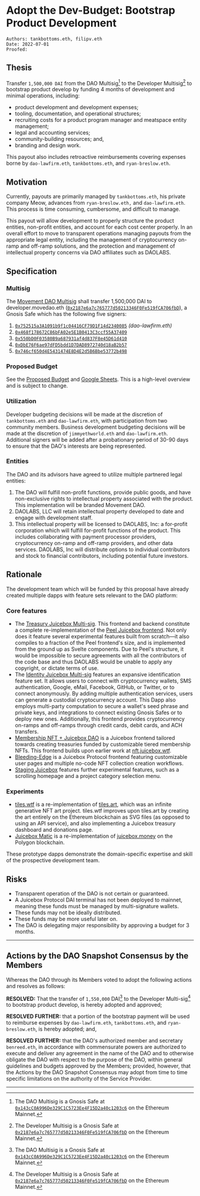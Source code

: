 # Adopt the Dev-Budget: Bootstrap Product Development

```
Authors: tankbottoms.eth, filipv.eth
Date: 2022-07-01
Proofed:
```

## Thesis

Transfer `1,500,000 DAI` from the DAO Multisig[^1] to the Developer Multisig[^2] to bootstrap product develop by funding 4 months of development and minimal operations, including:

-   product development and development expenses;
-   tooling, documentation, and operational structures;
-   recruiting costs for a product program manager and meatspace entity management;
-   legal and accounting services;
-   community-building resources; and,
-   branding and design work.

This payout also includes retroactive reimbursements covering expenses borne by `dao-lawfirm.eth`, `tankbottoms.eth`, and `ryan-breslow.eth`.

## Motivation

Currently, payouts are primarily managed by `tankbottoms.eth`, his private company Meow, advances from `ryan-breslow.eth,` and `dao-lawfirm.eth`. This process is time consuming, cumbersome, and difficult to manage.

This payout will allow development to properly structure the product entities, non-profit entities, and account for each cost center properly. In an overall effort to move to transparent operations managing payouts from the appropriate legal entity, including the management of cryptocurrency on-ramp and off-ramp solutions, and the protection and management of intellectual property concerns via DAO affiliates such as DAOLABS.

## Specification

### Multisig

The [Movement DAO Multisig](https://gov.move.xyz/dao/governance/multisig) shall transfer 1,500,000 DAI to developer.movedao.eth ([`0x2187e6a7c765777d50213346F0Fe519fCA706fbD`](https://etherscan.io/address/0x2187e6a7c765777d50213346F0Fe519fCA706fbD)), a Gnosis Safe which has the following five signers:

1. [`0x752515a3A1091b9f1c04416CF79D1F14d2340085`](https://etherscan.io/address/0x752515a3A1091b9f1c04416CF79D1F14d2340085) _(dao-lawfirm.eth)_
2. [`0x468f178672C86bFA02e5E1B0413C3ccf55A37409`](https://etherscan.io/address/0x468f178672C86bFA02e5E1B0413C3ccf55A37409)
3. [`0x550bD0F03580B9a687931af4d837F8e45D61d410`](https://etherscan.io/address/0x550bD0F03580B9a687931af4d837F8e45D61d410)
4. [`0xDbE76F6ae97dFD5bdd1D7DAD8972740d18aB2b57`](https://etherscan.io/address/0xDbE76F6ae97dFD5bdd1D7DAD8972740d18aB2b57)
5. [`0x746cf650d4E5431474E8D4E2d5B6Bbe53772b498`](https://etherscan.io/address/0x746cf650d4E5431474E8D4E2d5B6Bbe53772b498)

### Proposed Budget

See the [Proposed Budget](mip-0003a) and [Google Sheets](https://docs.google.com/spreadsheets/d/1mBO_eIWosiuarLAKx4IziPs9Iy1VDDKXGLGeqIPlIbA/edit?usp=sharing). This is a high-level overview and is subject to change.

### Utilization

Developer budgeting decisions will be made at the discretion of `tankbottoms.eth` and `dao-lawfirm.eth`, with participation from two community members. Business development budgeting decisions will be made at the discretion of `jimmyethworld.eth` and `dao-lawfirm.eth`. Additional signers will be added after a probationary period of 30-90 days to ensure that the DAO's interests are being represented.

### Entities

The DAO and its advisors have agreed to utilize multiple partnered legal entities:

1. The DAO will fulfill non-profit functions, provide public goods, and have non-exclusive rights to intellectual property associated with the product. This implementation will be branded Movement DAO.
2. DAOLABS, LLC will retain intellectual property developed to date and engage with development staff.
3. This intellectual property will be licensed to DAOLABS, Inc: a for-profit corporation which will fulfill for-profit functions of the product. This includes collaborating with payment processor providers, cryptocurrency on-ramp and off-ramp providers, and other data services. DAOLABS, Inc will distribute options to individual contributors and stock to financial contributors, including potential future investors.

## Rationale

The development team which will be funded by this proposal have already created multiple dapps with feature sets relevant to the DAO platform:

### Core features

-   The [Treasury Juicebox Multi-sig](https://juicebox.wtf/). This frontend and backend constitute a complete re-implementation of the [Peel Juicebox frontend](https://juicebox.money). Not only does it feature several experimental features built from scratch—it also compiles to a fraction of the Peel frontend's size, and is implemented from the ground up as Svelte components. Due to Peel's structure, it would be impossible to secure agreements with all the contributors of the code base and thus DAOLABS would be unable to apply any copyright, or dictate terms of use.
-   The [Identity Juicebox Multi-sig](https://identity-develop.web.app/) features an expansive identification feature set. It allows users to connect with cryptocurrency wallets, SMS authentication, Google, eMail, Facebook, GitHub, or Twitter, or to connect anonymously. By adding multiple authentication services, users can generate a custodial cryptocurrency account. This Dapp also employs multi-party computation to secure a wallet's seed phrase and private keys, and integrations to connect existing Gnosis Safes or to deploy new ones. Additionally, this frontend provides cryptocurrency on-ramps and off-ramps through credit cards, debit cards, and ACH transfers.
-   [Membership NFT + Juicebox DAO](https://membership.juicebox.wtf/) is a Juicebox frontend tailored towards creating treasuries funded by customizable tiered membership NFTs. This frontend builds upon earlier work at [nft.juicebox.wtf](https://nft.juicebox.wtf/).
-   [Bleeding-Edge](https://bleeding-edge.juicebox.wtf/) is a Juicebox Protocol frontend featuring customizable user pages and multiple no-code NFT collection creation workflows.
-   [Staging Juicebox](https://staging.juicebox.wtf/) features further experimental features, such as a scrolling homepage and a project category selection menu.

### Experiments

-   [tiles.wtf](https://tiles.wtf) is a re-implementation of [tiles.art](https://tiles.art), which was an infinite generative NFT art project. tiles.wtf improves upon tiles.art by creating the art entirely on the Ethereum blockchain as SVG files (as opposed to using an API service), and also implementing a Juicebox treasury dashboard and donations page.
-   [Juicebox Matic](https://matic.tankbottoms.xyz/) is a re-implementation of [juicebox.money](https://juicebox.money) on the Polygon blockchain.

These prototype dapps demonstrate the domain-specific expertise and skill of the prospective development team.

## Risks

-   Transparent operation of the DAO is not certain or guaranteed.
-   A Juicebox Protocol DAI terminal has not been deployed to mainnet, meaning these funds must be managed by multi-signature wallets.
-   These funds may not be ideally distributed.
-   These funds may be more useful later on.
-   The DAO is delegating major responsibility by approving a budget for 3 months.

---

## Actions by the DAO Snapshot Consensus by the Members

Whereas the DAO through its Members voted to adopt the following actions and resolves as follows:

**RESOLVED:** That the transfer of `1,550,000` DAI[^1] to the Developer Multi-sig[^2] to bootstrap product develop, is hereby adopted and approved;

**RESOLVED FURTHER:** that a portion of the bootstrap payment will be used to reimburse expenses by `dao-lawfirm.eth`, `tankbottoms.eth`, and `ryan-breslow.eth`, is hereby adopted; and,

**RESOLVED FURTHER:** that the DAO's authorized member and secretary `benreed.eth`, in accordance with commensurate powers are authorized to execute and deliver any agreement in the name of the DAO and to otherwise obligate the DAO with respect to the purpose of the DAO, within general guidelines and budgets approved by the Members; provided, however, that the Actions by the DAO Snapshot Consensus may adopt from time to time specific limitations on the authority of the Service Provider.

---

[^1]: The DAO Multisig is a Gnosis Safe at [`0x143cC0A996De329C1C5723Ee4F15D2a40c1203c6`](https://etherscan.io/address/0x143cC0A996De329C1C5723Ee4F15D2a40c1203c6) on the Ethereum Mainnet.
[^2]: The Developer Multisig is a Gnosis Safe at [`0x2187e6a7c765777d50213346F0Fe519fCA706fbD`](https://etherscan.io/address/0x2187e6a7c765777d50213346F0Fe519fCA706fbD) on the Ethereum Mainnet.
